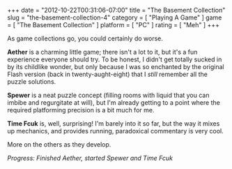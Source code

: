 +++
date = "2012-10-22T00:31:06-07:00"
title = "The Basement Collection"
slug = "the-basement-collection-4"
category = [ "Playing A Game" ]
game = [ "The Basement Collection" ]
platform = [ "PC" ]
rating = [ "Meh" ]
+++

As game collections go, you could certainly do worse.

<b>Aether</b> is a charming little game; there isn't a lot to it, but it's a fun experience everyone should try.  To be honest, I didn't get totally sucked in by its childlike wonder, but only because I was so enchanted by the original Flash version (back in twenty-aught-eight) that I <i>still</i> remember all the puzzle solutions.

<b>Spewer</b> is a neat puzzle concept (filling rooms with liquid that you can imbibe and regurgitate at will), but I'm already getting to a point where the required platforming precision is a bit much for me.

<b>Time Fcuk</b> is, well, surprising!  I'm barely into it so far, but the way it mixes up mechanics, and provides running, paradoxical commentary is very cool.

More on the others as they develop.

<i>Progress: Finished Aether, started Spewer and Time Fcuk</i>